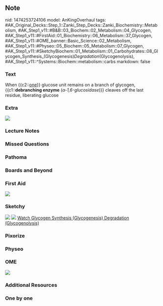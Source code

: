 ## Note
nid: 1474253724106
model: AnKingOverhaul
tags: #AK_Original_Decks::Step_1::Zanki_Step_Decks::Zanki_Biochemistry::Metabolism, #AK_Step1_v11::#B&B::03_Biochem::02_Metabolism::04_Glycogen, #AK_Step1_v11::#FirstAid::01_Biochemistry::06_Metabolism::37_Glycogen, #AK_Step1_v11::#OME_banner::Basic_Science::02_Metabolism, #AK_Step1_v11::#Physeo::05_Biochem::05_Metabolism::07_Glycogen, #AK_Step1_v11::#SketchyBiochem::01_Metabolism::01_Carbohydrates::08_Glycogen_Synthesis_(Glycogenesis)_Degradation_(Glycogenolysis), #AK_Step1_v11::^Systems::Biochem::metabolism::carbs
markdown: false

### Text
<div>
  When {{c2::<u>one</u>}} glucose unit remains on a branch of
  glycogen, {{c1::<b>debranching enzyme</b>
  (<i>α-1,6-glucosidase</i>)}} cleaves off the last residue,
  liberating glucose
</div>

### Extra
<img src="paste-102001178312980.jpg">

### Lecture Notes


### Missed Questions


### Pathoma


### Boards and Beyond


### First Aid
<img src="tmpWxObxH.png">

### Sketchy
<img src="Screen%20Shot%202021-01-07%20at%2015.02.36.jpg">
<img src="Screen%20Shot%202021-01-07%20at%2015.02.50.jpg"> <a href=
"https://dashboard.sketchy.com/study/medical/courses/medical-biochemistry/units/medical-biochemistry-metabolism/videos/medical-biochemistry-metabolism-carbohydrates-glycogen-synthesis-glycogenesis-and-degradation-glycogenolysis?utm_source=anki&utm_medium=partnership&utm_campaign=february_update&utm_content=medical">
Watch Glycogen Synthesis (Glycogenesis) Degradation
(Glycogenolysis)</a>

### Pixorize


### Physeo


### OME
<div class="ome-widget">
  <a href=
  "https://onlinemeded.org/spa/metabolism?ref=anki"><img src=
  "_OME_AnkiFlashcards_Topic_6.png"></a>
</div>

### Additional Resources


### One by one

